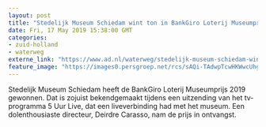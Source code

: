 ```yaml
---
layout: post
title: "Stedelijk Museum Schiedam wint ton in BankGiro Loterij Museumprijs"
date: Fri, 17 May 2019 15:38:00 GMT
categories: 
- zuid-holland 
- waterweg 
externe_link: "https://www.ad.nl/waterweg/stedelijk-museum-schiedam-wint-ton-in-bankgiro-loterij-museumprijs~aa235f08/"
feature_image: "https://images0.persgroep.net/rcs/sAQi-TAdwpTcwHKWwcUhggdcKSs/diocontent/148620325/_fitwidth/400/?appId=21791a8992982cd8da851550a453bd7f&quality=0.7"
---
```


Stedelijk Museum Schiedam heeft de BankGiro Loterij Museumprijs 2019 gewonnen. Dat is zojuist bekendgemaakt tijdens een uitzending van het tv-programma 5 Uur Live, dat een liveverbinding had met het museum. Een dolenthousiaste directeur, Deirdre Carasso, nam de prijs in ontvangst.
